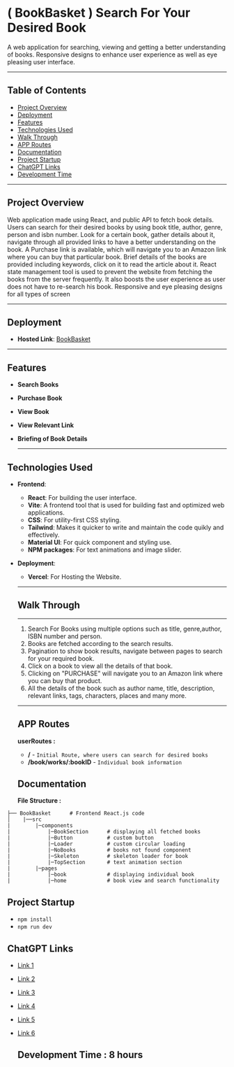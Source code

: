 # ( BookBasket ) Search For Your Desired Book

A web application for searching, viewing and getting a better understanding of books. Responsive designs to enhance user experience as well as eye pleasing user interface.
  ****
## Table of Contents

- [Project Overview](#project-overview)
- [Deployment](#deployment)
- [Features](#features)
- [Technologies Used](#technologies-used)
- [Walk Through](#walk-through)
- [APP Routes](#app-routes)
- [Documentation](#documentation)
- [Project Startup](#project-startup)
- [ChatGPT Links](#chatgpt-links)
- [Development Time](#development-time)
 ****

## Project Overview

Web application made using React, and public API to fetch book details. Users can search for their desired books by using book title, author, genre, person and isbn number. Look for a certain book, gather details about it, navigate through all provided links to have a better understanding on the book. A Purchase link is available, which will navigate you to an Amazon link where you can buy that particular book. Brief details of the books are provided including keywords, click on it to read the article about it. React state management tool is used to prevent the website from fetching the books from the server frequently. It also boosts the user experience as user does not have to re-search his book. Responsive and eye pleasing designs for all types of screen
  ****
## Deployment
- **Hosted Link**: [BookBasket](https://book-basket-one.vercel.app/)
 ****

## Features

- **Search Books**
- **Purchase Book**
- **View Book**
- **View Relevant Link**
- **Briefing of Book Details**

  ****

## Technologies Used

- **Frontend**:
  - **React**: For building the user interface.
  - **Vite**: A frontend tool that is used for building fast and optimized web applications.
  - **CSS**: For utility-first CSS styling.
  - **Tailwind**:  Makes it quicker to write and maintain the code quikly and effectively.
  - **Material UI**: For quick component and styling use.
  - **NPM packages**: For text animations and image slider.
- **Deployment**:
  - **Vercel**: For Hosting the Website.
  ****

  ## Walk Through
    ****

    1. Search For Books using multiple options such as title, genre,author, ISBN number and person.
    2. Books are fetched according to the search results.
    3. Pagination to show book results, navigate between pages to search for your required book.
    4. Click on a book to view all the details of that book.
    5. Clicking on "PURCHASE" will navigate you to an Amazon link where you can buy that product.
    6. All the details of the book such as author name, title, description, relevant links, tags, characters, places and many more.
     ****

  ## APP Routes
  **userRoutes :**
  - **/** - `Initial Route, where users can search for desired books`
  - **/book/works/:bookID** - `Individual book information`

  ## Documentation

  **File Structure :**
```plaintext
├── BookBasket      # Frontend React.js code
│    |──src 
|        |─components
|            |─BookSection      # displaying all fetched books
|            |─Button           # custom button
|            |─Loader           # custom circular loading
|            |─NoBooks          # books not found component
|            |─Skeleton         # skeleton loader for book
|            |─TopSection       # text animation section
|        |─pages
|            |─book             # displaying individual book
|            |─home             # book view and search functionality
```

  ## Project Startup
  - `npm install`
  - `npm run dev`

  ## ChatGPT Links
- [Link 1](https://chatgpt.com/share/672dc93c-d8bc-8013-b5eb-cf435996f984)
- [Link 2](https://chatgpt.com/share/672dc959-a8b4-8013-abc6-d8cb7384eb22)
- [Link 3](https://chatgpt.com/share/672dc96b-99e4-8013-9d61-07bc0e97420a)
- [Link 4](https://chatgpt.com/share/672dc91b-7348-8013-97a9-25f957dcb63f)
- [Link 5](https://chatgpt.com/share/672de664-64c8-8013-b894-a35fb5a71f19)
- [Link 6](https://chatgpt.com/share/672e0cc7-cdc0-8013-8118-51aadc028e1a)

  ## Development Time : **8 hours**
